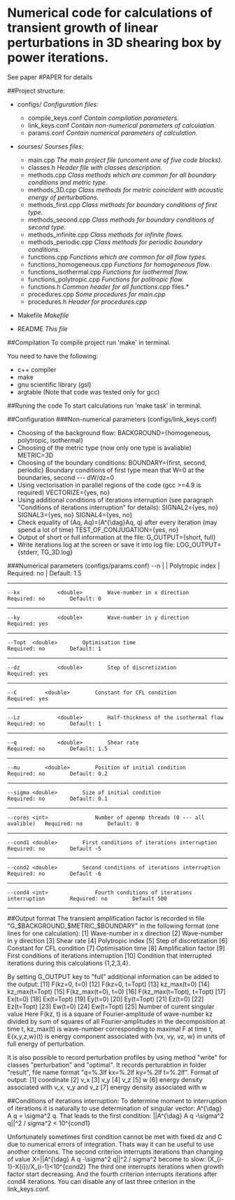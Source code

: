 # Numerical code for calculations of transient growth of linear perturbations in 3D shearing box by power iterations.
See paper #PAPER for details

##Project structure:
+ configs/	                                                             	*Configuration files:*
  +	compile_keys.conf                                         	*Contain compilation parameters.*
  + link_keys.conf	                                                 	*Contain non-numerical parameters of calculation.*
  + params.conf                                                	 	*Contain numerical parameters of calculation.*

+ sourses/                                                              	*Sourses files:*
  + main.cpp                                                           	*The main project file (uncoment one of five code blocks).*
  + classes.h                                                           	*Header file with classes description.*
  + methods.cpp                                                    	*Class methods which are common for all boundary conditions and metric type.*
  + methods_3D.cpp                                             	*Class methods for metric coincident with  acoustic energy of perturbations.*
  + methods_first.cpp                                           	*Class methods for boundary conditions of first type.*
  + methods_second.cpp                                      	*Class methods for boundary conditions of second type.*
  + methods_infinite.cpp	                                     	*Class methods for infinite flows.*
  + methods_periodic.cpp                                    	*Class methods for periodic boundary conditions.*
  + functions.cpp                                                   	*Functions which are common for all flow types.*
  + functions_homogeneous.cpp                        	*Functions for homogeneous flow.*
  + functions_isothermal.cpp                              	*Functions for isothermal flow.*
  + functions_polytropic.cpp                               	*Functions for politropic flow.*
  + functions.h                                                       	*Common header for all functions*.cpp files.*
  + procedures.cpp                                                	*Some procedures for main.cpp*
  + procedures.h                                                    	*Header for procedures.cpp*

+ Makefile                                                              	*Makefile*
+ README                                                              	*This file*

##Compilation
To compile project run 'make' in terminal.

You need to have the following:
+ c++ compiler
+ make
+ gnu scientific library (gsl)
+ argtable
(Note that code was tested only for gcc)

##Runing the code
To start calculations run 'make task' in terminal.

##Configuration
###Non-numerical parameters (configs/link_keys.conf)
+ Choosing of the background flow:
BACKGROUND={homogeneous, polytropic, isothermal}
+ Choosing of the metric type (now only one type is avaliable)
METRIC=3D
+ Choosing of the boundary conditions:
BOUNDARY={first, second, periodic}
Boundary conditions of first type mean that W=0 at the boundaries, second --- dW/dz=0
+ Using vectorisation in parallel regions of the code (gcc >=4.9 is required)
VECTORIZE={yes, no}
+ Using additional conditions of iterations interruption (see paragraph "Conditions of iterations interruption" for details):
SIGNAL2={yes, no}
SIGNAL3={yes, no}
SIGNAL4={yes, no}
+ Check equality of (Aq, Aq)=(A^{\dag}Aq, q) after every iteration (may spend a lot of time)
TEST_OF_CONJUGATION={yes, no}
+ Output of short or full information at the file:
G_OUTPUT={short, full}
+ Write iterations log at the screen or save it into log file:
LOG_OUTPUT={stderr, TG_3D.log}

###Numerical parameters (configs/params.conf)
	--n      |    <double>   |  Polytropic index                         |                            Required: no   |  Default: 1.5
___
	--kx			<double> 		Wave-number in x direction									Required: no 		Default: 0
___
	--ky			<double> 		Wave-number in y direction 									Required: yes
___
	--Topt 	<double>		Optimisation time													Required: no 		Default: 1
___
	--dz			<double>		Step of discretization												Required: yes
___
	--C			<double> 		Constant for CFL condition 									Required: yes
___
	--Lz			<double>		Half-thickness of the isothermal flow 					Required: no		Default: 1
___
	--q 			<double> 		Shear rate																	Required: no		Default: 1.5
___
	--mu		<double>		Position of initial condition									Required: no		Default: 0.2
___
	--sigma	<double>		Size of initial condition											Required: no		Default: 0.1
___
	--cores	<int>				Number of openmp threads (0 --- all avalible)	Required: no		Default: 0
___
	--cond1	<double> 		First conditions of iterations interruption 			Required: no		Default -5
___
	--cond2	<double> 		Second conditions of iterations interruption 		Required: no		Default -6
___
	--cond4	<int>				Fourth conditions of iterations interruption 		Required: no		Default 500
___

##Output format
The transient amplification factor is recorded in file "G_$BACKGROUND_$METRIC_$BOUNDARY" in the following format (one lines for one calculation):
	[1] Wave-number in x direction
	[2] Wave-number in y direction
	[3] Shear rate
	[4] Polytropic index
	[5] Step of discretization
	[6] Constant for CFL condition
	[7] Optimisation time
	[8] Amplification factor
	[9] First conditions of iterations interruption
	[10] Condition that interrupted iterations during this calculations {1,2,3,4}.

By setting G_OUTPUT key to "full" additional information can be added to the output:
	[11] F(kz=0, t=0)
	[12] F(kz=0, t=Topt)
	[13] kz_max(t=0)
	[14] kz_max(t=Topt)
	[15] F(kz_max(t=0), t=0)
	[16] F(kz_max(t=Topt), t=Topt)
	[17] Ex(t=0)
	[18]	Ex(t=Topt)
	[19] Ey(t=0)
	[20] Ey(t=Topt)
	[21] Ez(t=0)
	[22] Ez(t=Topt)
	[23] Ew(t=0)
	[24] Ew(t=Topt)
	[25] Number of curent singular value
Here F(kz, t) is a square of Fourier-amplitude of wave-number kz divided by sum of squares of all Fourier-amplitudes in the decomposition at time t,
kz_max(t) is wave-number corresponding to maximal F at time t,
E{x,y,z,w}(t) is energy component associated with {vx, vy, vz, w} in units of full energy of perturbation.

It is also possible to record perturbation profiles by using method "write" for classes "perturbation" and "optimal".
It records perturabtion in folder "result", file name format "q=%.3lf kx=%.2lf ky=%.2lf t=%.2lf".
Format of output:
	[1] coordinate
	[2] v_x
	[3] v_y
	[4] v_z
	[5] w
	[6] energy density associated with v_x, v_y and v_z
	[7] energy density associated with w

##Conditions of iterations interruption:
To determine moment to interruption of iterations it is naturally to use determination of singular vector:
A^{\dag} A q = \sigma^2 q.
That leads to the first condition:
||A^{\dag} A q -\sigma^2 q||^2 / sigma^2 < 10^{cond1}

Unfortunately sometimes first condition cannot be met with fixed dz and C due to numerical errors of integration.
Thats way it can be useful to use another criterions.
The second criterion interrupts iterations than changing of value X=||A^{\dag} A q -\sigma^2 q||^2 / sigma^2 become to slow:
(X_{i-1}-X{i})/X_{i-1}<10^{cond2}
The third one interrupts iterations when growth factor start decreasing.
And the fourth criterion interrupts iterations after cond4 iterations.
You can disable any of last three criterion in the link_keys.conf.
